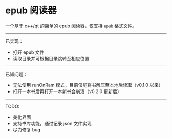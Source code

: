 # epub 阅读器

一个基于 c++/qt 的简单的 epub 阅读器，仅支持 `epub` 格式文件。

---
已实现：
- 打开 epub 文件
- 读取目录并可根据目录跳转至相应位置

---
已知问题：
- 无法使用 runOnRam 模式，目前仅能将书解压至本地后读取（v0.1.0 以来）
- 打开一本书后再打开一本新书会崩溃（v0.2.0 更新后）

---
TODO:
- 美化界面
- 支持书库功能，通过记录 json 文件实现
- 尽力修复 bug